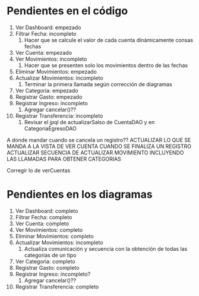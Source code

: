 # Pendientes en el código

1. Ver Dashboard: empezado
2. Filtrar Fecha: incompleto
   1. Hacer que se calcule el valor de cada cuenta dinámicamente consas fechas
3. Ver Cuenta: empezado
4. Ver Movimientos: incompleto
   1. Hacer que se presenten solo los movimientos dentro de las fechas
5. Eliminar Movimientos: empezado
6. Actualizar Movimientos: incompleto
   1. Terminar la primera llamada según corrección de diagramas
7. Ver Categoria: empezado
8. Registrar Gasto: empezado
9.  Registrar Ingreso: incompleto
     1.  Agregar cancelar()??
10. Registrar Transferencia: incompleto
    1.  Revisar el jpql de actualizarSalso de CuentaDAO y en CategoriaEgresoDAO


A donde mandar cuando se cancela un registro??
ACTUALIZAR LO QUE SE MANDA A LA VISTA DE VER CUENTA CUANDO SE FINALIZA UN REGISTRO
ACTUALIZAR SECUENCIA DE ACTUALIZAR MOVIMIENTO INCLUYENDO LAS LLAMADAS PARA OBTENER CATEGORIAS

Corregir lo de verCuentas


# Pendientes en los diagramas

1. Ver Dashboard: completo
2. Filtrar Fecha: completo
3. Ver Cuenta: completo
4. Ver Movimientos: completo
5. Eliminar Movimientos: completo
6. Actualizar Movimientos: incompleto
   1. Actualiza comunicación y secuencia con la obtención de todas las categorias de un tipo
7. Ver Categoria: completo
8. Registrar Gasto: completo
9.  Registrar Ingreso: incompleto?
    1.  Agregar cancelar()??
10. Registrar Transferencia: completo